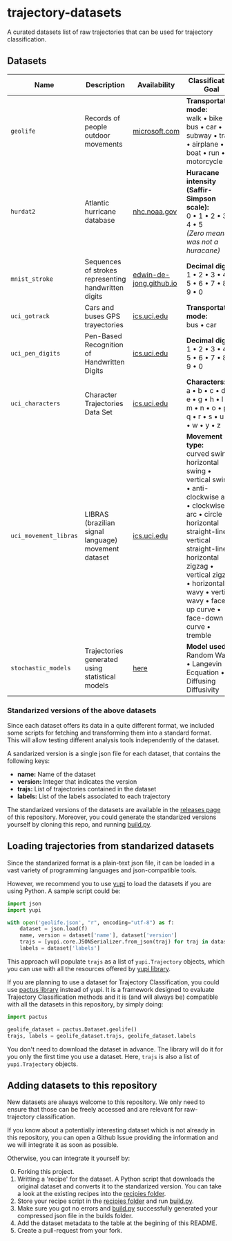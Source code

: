 # trajectory-datasets

A curated datasets list of raw trajectories that can be used for trajectory
classification.

## Datasets

| Name                  | Description                                           | Availability                                                                                       | Classification Goal                                                                                            |
|-----------------------|-------------------------------------------------------|----------------------------------------------------------------------------------------------------|--------------------------------------------------------------------------------------------------------------- |
| `geolife`             | Records of people outdoor movements                   | [microsoft.com](https://www.microsoft.com/en-us/download/confirmation.aspx?id=52367)               | **Transportation mode:**<br> walk • bike • bus • car • subway • train • airplane • boat • run • motorcycle     |
| `hurdat2`             | Atlantic hurricane database                           | [nhc.noaa.gov](https://www.nhc.noaa.gov/data/)                                                     | **Huracane intensity (Saffir-Simpson scale):**<br> 0 • 1 • 2 • 3 • 4 • 5 <br>*(Zero means was not a huracane)* |
| `mnist_stroke`        | Sequences of strokes representing handwritten digits  | [edwin-de-jong.github.io](https://edwin-de-jong.github.io/blog/mnist-sequence-data/)               | **Decimal digits:**<br> 1 • 2 • 3 • 4 • 5 • 6 • 7 • 8 • 9 • 0                                                  |
| `uci_gotrack`         | Cars and buses GPS trayectories                       | [ics.uci.edu](https://archive.ics.uci.edu/ml/datasets/GPS+Trajectories#)                           | **Transportation mode:**<br> bus • car                                                                         |
| `uci_pen_digits`      | Pen-Based Recognition of Handwritten Digits           | [ics.uci.edu](https://archive.ics.uci.edu/ml/datasets/Pen-Based+Recognition+of+Handwritten+Digits) | **Decimal digits:**<br> 1 • 2 • 3 • 4 • 5 • 6 • 7 • 8 • 9 • 0                                                  |
| `uci_characters`      | Character Trajectories Data Set                       | [ics.uci.edu](https://archive.ics.uci.edu/ml/datasets/Character+Trajectories)                      | **Characters:**<br> a • b • c • d • e • g • h • l • m • n • o • p • q • r • s • u • v • w • y • z              |
| `uci_movement_libras` | LIBRAS (brazilian signal language) movement dataset   | [ics.uci.edu](https://archive.ics.uci.edu/ml/datasets/Libras+Movement)                             | **Movement type:**<br> curved swing • horizontal swing • vertical swing • anti-clockwise arc • clockwise arc • circle • horizontal straight-line • vertical straight-line • horizontal zigzag • vertical zigzag • horizontal wavy • vertical wavy • face-up curve • face-down curve  • tremble |
| `stochastic_models`   | Trajectories generated using statistical models       | [here](recipes/stochastic_models.py)                                                               | **Model used:**<br> Random Walk • Langevin Ecquation • Diffusing Diffusivity                                   |

### Standarized versions of the above datasets

Since each dataset offers its data in a quite different format, we included
some scripts for fetching and transforming them into a standard format. This
will allow testing different analysis tools independently of the dataset.

A sandarized version is a single json file for each dataset, that contains the
following keys:
- **name:** Name of the dataset
- **version:** Integer that indicates the version
- **trajs:** List of trajectories contained in the dataset
- **labels:** List of the labels associated to each trajectory

The standarized versions of the datasets are available in the [releases
page](https://github.com/yupidevs/trajectory-datasets/releases) of this
repository. Moreover, you could generate the standarized versions yourself by
cloning this repo, and running [build.py](build.py).

## Loading trajectories from standarized datasets

Since the standarized format is a plain-text json file, it can be loaded in a
vast variety of programming languages and json-compatible tools.

However, we recommend you to use [yupi](https://github.com/yupidevs/yupi) to
load the datasets if you are using Python. A sample script could be:

```python
import json
import yupi

with open('geolife.json', "r", encoding="utf-8") as f:
    dataset = json.load(f)
    name, version = dataset['name'], dataset['version']
    trajs = [yupi.core.JSONSerializer.from_json(traj) for traj in dataset['trajs']]
    labels = dataset['labels']    
```

This approach will populate `trajs` as a list of `yupi.Trajectory` objects,
which you can use with all the resources offered by [yupi
library](https://github.com/yupidevs/yupi).

If you are planning to use a dataset for Trajectory Classification, you could
use [pactus library](https://github.com/yupidevs/pactus) instead of yupi. It is
a framework designed to evaluate Trajectory Classification methods and it is
(and will always be) compatible with all the datasets in this repository, by
simply doing:

```python
import pactus

geolife_dataset = pactus.Dataset.geolife()  
trajs, labels = geolife_dataset.trajs, geolife_dataset.labels
```

You don't need to download the dataset in advance. The library will do it for
you only the first time you use a dataset. Here, `trajs` is also a list of
`yupi.Trajectory` objects.

## Adding datasets to this repository

New datasets are always welcome to this repository. We only need to ensure that
those can be freely accessed and are relevant for raw-trajectory classification.

If you know about a potentially interesting dataset which is not already in
this repository, you can open a Github Issue providing the information and we
will integrate it as soon as possible.

Otherwise, you can integrate it yourself by:

0. Forking this project.
1. Writting a 'recipe' for the dataset. A Python script that downloads the original dataset and converts it
to the standarized version. You can take a look at the existing recipes into the [recipies folder](recipes/).
2. Store your recipe script in the [recipies folder](recipes/) and run [build.py](build.py).
3. Make sure you got no errors and [build.py](build.py) successfully generated your compressed json file in the builds folder.
4. Add the dataset metadata to the table at the begining of this README.
5. Create a pull-request from your fork.

